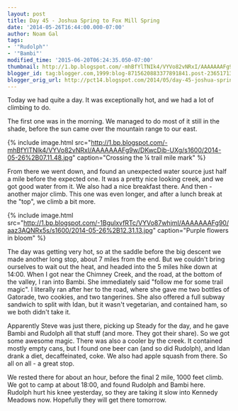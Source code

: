 ```yaml
---
layout: post
title: Day 45 - Joshua Spring to Fox Mill Spring
date: '2014-05-26T16:44:00.000-07:00'
author: Noam Gal
tags:
- '"Rudolph"'
- '"Bambi"'
modified_time: '2015-06-20T06:24:35.050-07:00'
thumbnail: http://1.bp.blogspot.com/-mhBfYlTNIk4/VYVo82vNRxI/AAAAAAAFg9w/DKwcDib-UXg/s72-c/2014-05-26%2B07.11.48.jpg
blogger_id: tag:blogger.com,1999:blog-8715620883377891841.post-2365171377285340558
blogger_orig_url: http://pct14.blogspot.com/2014/05/day-45-joshua-spring-to-fox-mill-spring.html
---
```

Today we had quite a day. It was exceptionally hot, and we had a lot of climbing to do.

The first one was in the morning. We managed to do most of it still in the shade, before the sun came over the mountain range to our east.

{% include image.html src="http://1.bp.blogspot.com/-mhBfYlTNIk4/VYVo82vNRxI/AAAAAAAFg9w/DKwcDib-UXg/s1600/2014-05-26%2B07.11.48.jpg" caption="Crossing the ¼ trail mile mark" %}

From there we went down, and found an unexpected water source just half a mile before the expected one. It was a pretty nice looking creek, and we got good water from it. We also had a nice breakfast there. And then - another major climb. This one was even longer, and after a lunch break at the "top", we climb a bit more.

{% include image.html src="http://1.bp.blogspot.com/-1BgulxvfRTc/VYVo87whjmI/AAAAAAAFg90/aaz3AQNRx5s/s1600/2014-05-26%2B12.31.13.jpg" caption="Purple flowers in bloom" %}

The day was getting very hot, so at the saddle before the big descent we made another long stop, about 7 miles from the end. But we couldn't bring ourselves to wait out the heat, and headed into the 5 miles hike down at 14:00. When I got near the Chimney Creek, and the road, at the bottom of the valley, I ran into Bambi. She immediately said "follow me for some trail magic". I literally ran after her to the road, where she gave me two bottles of Gatorade, two cookies, and two tangerines. She also offered a full subway sandwich to split with Idan, but it wasn't vegetarian, and contained ham, so we both didn't take it.

Apparently Steve was just there, picking up Steady for the day, and he gave Bambi and Rudolph all that stuff (and more. They got their share). So we got some awesome magic. There was also a cooler by the creek. It contained mostly empty cans, but I found one beer can (and so did Rudolph), and Idan drank a diet, decaffeinated, coke. We also had apple squash from there. So all on all - a great stop.

We rested there for about an hour, before the final 2 mile, 1000 feet climb. We got to camp at about 18:00, and found Rudolph and Bambi here. Rudolph hurt his knee yesterday, so they are taking it slow into Kennedy Meadows now. Hopefully they will get there tomorrow.
